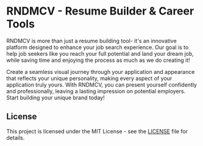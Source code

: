 # RNDMCV - Resume Builder & Career Tools

RNDMCV is more than just a resume building tool- it's an innovative platform designed to enhance your job search experience. Our goal is to help job seekers like you reach your full potential and land your dream job, while saving time and enjoying the process as much as we do creating it!

Create a seamless visual journey through your application and appearance that reflects your unique personality, making every aspect of your application truly yours. With RNDMCV, you can present yourself confidently and professionally, leaving a lasting impression on potential employers. Start building your unique brand today!

## License

This project is licensed under the MIT License - see the [LICENSE](LICENSE) file for details.
